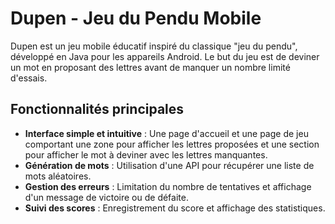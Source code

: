 # Dupen - Jeu du Pendu Mobile

Dupen est un jeu mobile éducatif inspiré du classique "jeu du pendu", développé en Java pour les appareils Android. Le but du jeu est de deviner un mot en proposant des lettres avant de manquer un nombre limité d'essais.

## Fonctionnalités principales

- **Interface simple et intuitive** : Une page d'accueil et une page de jeu comportant une zone pour afficher les lettres proposées et une section pour afficher le mot à deviner avec les lettres manquantes.
- **Génération de mots** : Utilisation d'une API pour récupérer une liste de mots aléatoires.
- **Gestion des erreurs** : Limitation du nombre de tentatives et affichage d'un message de victoire ou de défaite.
- **Suivi des scores** : Enregistrement du score et affichage des statistiques.
